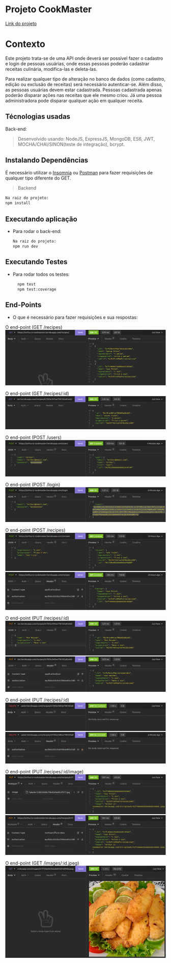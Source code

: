 # Projeto CookMaster

[Link do projeto](https://arthur-jr-cookmaster.herokuapp.com/recipes)

# Contexto

Este projeto trata-se de uma API onde deverá ser possível fazer o cadastro e login de pessoas usuárias, onde essas pessoas poderão cadastrar
receitas culinária, modifica-las e deleta-las.

Para realizar qualquer tipo de alteração no banco de dados (como cadastro, edição ou exclusão de receitas) será necessário autenticar-se.
Além disso, as pessoas usuárias devem estar cadastrada.
Pessoas cadastrada apenas poderão disparar ações nas receitas que ele mesmo criou.
Já uma pessoa administradora pode disparar qualquer ação em qualquer receita.

## Técnologias usadas

Back-end:

> Desenvolvido usando: NodeJS, ExpressJS, MongoDB, ES6, JWT, MOCHA/CHAI/SINON(teste de integração), bcrypt.

## Instalando Dependências

É necessário utilizar o [Insomnia](https://insomnia.rest/download) ou [Postman](https://www.postman.com/)
para fazer requisições de qualquer tipo diferente do GET.

> Backend
```bash
Na raiz do projeto:
npm install
``` 
## Executando aplicação

* Para rodar o back-end:

  ```
  Na raiz do projeto:
  npm run dev
  ```

## Executando Testes

* Para rodar todos os testes:

  ```
    npm test
    npm test:coverage
  ```
  
 ## End-Points
 
 * O que é necessário para fazer requisições e sua respostas:
 
  O end-point (GET /recipes)
  ![/recipes](./public/get-all-recipes.png)
  
  O end-point (GET /recipes/:id)
  ![/recipes/:id](./public/recipe-by-id.png)
  
  O end-point (POST /users)
  ![/users](./public/register-user.png)

  O end-point (POST /login)
  ![/login](./public/user-login.png)
  
  O end-point (POST /recipes)
  ![/recipes](./public/add-recipe.png)
  ![/recipes/auth](./public/add-recipe-auth.png)
  
  O end-point (PUT /recipes/:id)
  ![/recipes/:id](./public/edit-recipe.png)
  ![/recipes/auth](./public/edit-recipe-auth.png)
  
  O end-point (PUT /recipes/:id)
  ![/recipes/:id](./public/delete-recipe.png)
  ![/recipes/auth](./public/delete-recipe-auth.png)
  
  O end-point (PUT /recipes/:id/image)
  ![/recipes/:id](./public/add-recipe-image.png)
  ![/recipes/auth](./public/add-recipe-image-auth.png)
  
  O end-point (GET /images/:id.jpeg)
  ![/images/:id](./public/get-recipe-image.png)
  
